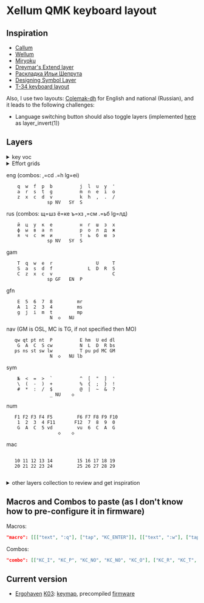 # Xellum QMK keyboard layout

## Inspiration

- [Callum](https://github.com/callum-oakley/qmk_firmware/tree/master/users/callum)
- [Wellum](https://github.com/braindefender/wellum)
- [Miryoku](https://github.com/manna-harbour/miryoku)
- [Dreymar's Extend layer](https://dreymar.colemak.org/layers-extend.html)
- [Раскладка Ильи Шепрута](https://optozorax.github.io/p/my-keyboard-layout/)
- [Designing Symbol Layer](https://getreuer.info/posts/keyboards/symbol-layer/index.html)
- [T-34 keyboard layout](https://www.jonashietala.se/blog/2021/06/03/the-t-34-keyboard-layout/)

Also, I use two layouts: [Colemak-dh](https://colemakmods.github.io/mod-dh/) for English and national (Russian), and it leads to the following challenges:

- Language switching button should also toggle layers (implemented [here](https://github.com/xelorr/xellum/blob/vial/keyboards/ergohaven/ergohaven_ruen.c#L20-L36) as layer_invert(1))

## Layers

<details>

<summary>key voc</summary>

| abbr     | key symbol | key name                                         |
| -------- | ---------- | ------------------------------------------------ |
| ◇        |            | Holding to keep layer activated                  |
| S        | ⇧          | OSM or OSSM Shift                                |
| C        | ⌃          | OSM or OSSM Control                              |
| A        | ⌥          | OSM or OSSM Alt                                  |
| G        | ⌘          | OSM or OSSM Gui                                  |
| LS       | ⇧          | Regular (non-sticky) Left Shift                  |
| LC       | ⌃          | Regular (non-sticky) Left Control                |
| LA       | ⌥          | Regular (non-sticky) Left Alt/Option             |
| LG       | ⌘          | Regular (non-sticky) Left Gui/Super/Win/Command  |
| RS       | ⇧          | Regular (non-sticky) Right Shift                 |
| RC       | ⌃          | Regular (non-sticky) Right Control               |
| RA       | ⌥          | Regular (non-sticky) AltGr                       |
| RG       | ⌘          | Regular (non-sticky) Right Gui/Super/Win/Command |
| __       |            | nothing/transition to previous layer             |
| E        | ⎋          | Escape                                           |
| N        | ↵          | Enter                                            |
| T        | ⇥          | Tab                                              |
| P        |            | Print Screen                                     |
| sp       | ␣          | Space                                            |
| bs       | ⌫          | Backspace                                        |
| dl       | ⌦          | Delete                                           |
| ap       |            | App/Menu                                         |
| U        | ↑          | Up                                               |
| D        | ↓          | Down                                             |
| L        | ←          | Left                                             |
| R        | →          | Right                                            |
| ed       | ↘          | End                                              |
| hm       | ↖          | Home                                             |
| pd       | ⇟          | Page Down                                        |
| pu       | ⇞          | Page Up                                          |
| lb       |            | Left mouse button / button 1                     |
| rb       |            | Right mouse button / button 2                    |
| mb       |            | Miggle mouse button / button 3                   |
| mu       |            | Mouse cursor up                                  |
| md       |            | Mouse cursor down                                |
| ml       |            | Mouse cursor left                                |
| mr       |            | Mouse cursor right                               |
| wu       |            | Mouse wheel up                                   |
| wd       |            | Mouse wheel down                                 |
| wl       |            | Mouse wheel left                                 |
| wr       |            | Mouse wheel right                                |
| Wu       |            | Focus up window                                  |
| Wd       |            | Focus down window                                |
| Wl       |            | Focus left window                                |
| Wr       |            | Focus right window                               |
| Wc       |            | Vim window close                                 |
| Wh       |            | Window split horisontally                        |
| Wv       |            | Window split vertcally                           |
| nl       |            | Num Lock                                         |
| sl       |            | Scroll Lock                                      |
| cl       | ⇪          | Caps Lock                                        |
| cw       | ⇪          | Caps Word                                        |
| lw       |            | RuEn Word                                        |
| lg       |            | Language toggle                                  |
| en       |            | Language set English                             |
| ru       |            | Language set Russian                             |
| pa       |            | Pause/Break                                      |
| rm       |            | Record macro                                     |
| pm       |            | Play recorded macro                              |
| sm       |            | Stop recording macro                             |
| st       |            | Switch Tab (sticky Ctrl-tab)                     |
| sw       |            | Switch Window (sticky Alt-tab or Command-tab)    |
| pt       |            | Previous tab                                     |
| nt       |            | Next tab                                         |
| ns       |            | Next space                                       |
| ps       |            | Next space                                       |
| qt       |            | Close tab                                        |
| qw       |            | Close window                                     |
| vu       |            | Volume up                                        |
| vd       |            | Volume down                                      |
| mt       |            | Mute                                             |
| ^c       |            | Copy                                             |
| ^v       |            | Paste                                            |
| ^x       |            | Cut                                              |
| ^z       |            | Undo                                             |
| eng / EN |            | English alphas layer                             |
| rus / RU |            | Russian alphas layer                             |
| nav / NV |            | navigation layer                                 |
| mos / MS |            | mouse/cursor layer                               |
| sym / SY |            | symbol later                                     |
| mac / MC |            | macro/launcher layer                             |
| but / BU |            | button layer                                     |
| num / NU |            | numbers layer                                    |
| med / ME |            | media layer                                      |
| fun / FN |            | F-row/function layer                             |
| gam / GM |            | Gaming layer                                     |
| gfn / GF |            | Function layer for Gaming layer                  |

</details>

<details>

<summary>Effort grids</summary>

[Ergohaven](https://ergohaven.xyz/) [K03](https://ergohaven.xyz/k03)
```
 5  5  4  3  4  6          6  4  3  4  5  5
 4  3  3  2  2  4          4  2  2  3  3  4
 2  1  0  0  0  2          2  0  0  0  1  2
 3  3  2  2  1  4  6    6  4  1  2  2  3  3
       4  4  3  0  1    1  0  3  4  4
```

</details>

eng (combos: ,=cd .=h lg=ei)
```
    q  w  f  p  b          j  l  u  y  '
    a  r  s  t  g          m  n  e  i  o
    z  x  c  d  v          k  h  ,  .  /
               sp NV   SY  S         
```

rus (combos: щ=шз ё=ке ъ=хз ,=см .=ьб lg=лд)
```
    й  ц  у  к  е          н  г  ш  з  х
    ф  ы  в  а  п          р  о  л  д  ж
    я  ч  с  м  и          т  ь  б  ю  э
               sp NV   SY  S         
```

gam
```
    T  q  w  e  r                U     T   
    S  a  s  d  f             L  D  R  S   
    C  z  x  c  v                      C   
               sp GF   EN  P
```

gfn
```
    E  5  6  7  8         mr               
    A  1  2  3  4         ms               
    g  j  i  m  t         mp               
                N  ◇   NU            
```

nav (GM is OSL, MC is TG, if not specified then MO)
```
   qw qt pt nt  P          E hm  U ed dl   
    G  A  C  S cw          N  L  D  R bs   
   ps ns st sw lw          T pu pd MC GM   
                N  ◇   NU lb
```

sym
```
    №  <  =  >  `          ^  [  "  ]  '   
    \  (  -  )  +          %  {  ;  }  !   
    #  *  :  /  $          @  |  ~  &  ?   
                _ NU    ◇            
```

num
```
   F1 F2 F3 F4 F5         F6 F7 F8 F9 F10   
    1  2  3  4 F11       F12  7  8  9  0   
    G  A  C  5 vd         vu  6  C  A  G   
                   ◇    ◇            
```

mac
```
                                        
   10 11 12 13 14         15 16 17 18 19   
   20 21 22 23 24         25 26 27 28 29   
                                     
```

<details>

<summary>other layers collection to review and get inspiration</summary>

blank layer to copy
```
__ __ __ __ __ __         __ __ __ __ __ __
__ __ __ __ __ __         __ __ __ __ __ __
__ __ __ __ __ __         __ __ __ __ __ __
__ __ __ __ __ __ __   __ __ __ __ __ __ __
      __ __ __ __ __   __ __ __ __ __
```

sacred spots
```
__ __ __ __ __ __         __ __ __ __ __ __
__ __ __ __ __ __         __ __ __ __ __ __
__ __ __ __ __ __         __ __ __ __ __ __
__ __ __ __ __ __ __   __ __ __ __ __ __ __
      __ __ __ sp __   __  S __ __ __
```

must be placed on base layer
```
, . sp S
```

eng1
```
 `  1  2  3  4  5          6  7  8  9  0  -
 !  q  w  f  p  b          j  l  u  y  '  ?
 ,  a  r  s  t  g          m  n  e  i  o  .
 :  z  x  c  d  v          k  h  ,  .  |  /
       <  >                      -  =
```

rus1 (combos: щ = шз, ё = ке, ъ = ьб)
```
 ё  1  2  3  4  5          6  7  8  9  0  -
 !  й  ц  у  к  е          н  г  ш  з  х  ?
 ,  ф  ы  в  а  п          р  о  л  д  ж  .
 :  я  ч  с  м  и          т  ь  б  ю  э  /
       <  >                      -  =
```

nav - my
```
F11 F1 F2 F3 F4 F5         F6 F7 F8 F9 F10 F12
 __ st sw pt nt qt         qw hm  U ed pu __
 LG  G  A  C  S lw         cw  L  D  R pd RA
 __ ^z ^x ^c ^c __ __   __ __  P ap MC GM __
       __ __ __ __ __    E dl bs __ __
```

num1 - my
```
 `  1  2  3  4  5         6  7  8  9  0  -
 !  -  7  8  9  ÷                        ?
 ,  +  4  5  6  *            S  C  A  G  .
 ;  0  1  2  3  =           ^v ^c ^x ^z  \
       <  >  .  0  -                
```

num2 (tap-holds: GACS=1234 SCAG=7890)
```
   :q :w :bn :bp           :  *  /  %  №   
    1  2  3  4  5          6  7  8  9  0   
   Sg  j  k  ,                .  -  =  +   
```

num - [beakl](http://ieants.cc/beakl/?i=3)
```
       +  /  *  =            y  x  z  
    -  5  2  3  :         ~  F  E  D  
    7  .  1  0  4         {  C  B  A  }
    ,  6  9  8               [  ]  %  
```

num shifted - [beakl](http://ieants.cc/beakl/?i=3)
```
    @  $  #  %               Y  X  Z
       !  [  ]  =         _  f  e  d
    &  $  #  %  |         {  c  b  a  }
    ;  ^  <  >               (  )  \
```

num - [wellum](https://github.com/braindefender/wellum)
```
    1  2  3  4  5          6  7  8  9  0   
    G  A  C  S F11        F12 S  C  A  G   
   F1 F2 F3 F4 F5         F6 F7 F8 F9 F10   
```

sym - my, 1
```
 ~  !  @  #  $  %         ^  &  *  (  )  _
 !  &  *  #  $  %         ^ () [] {} <>  ?
 ,  ~  `  '  "  ""        @  S  C  A  G  .
 ;  [  ]  (  )              ^v ^c ^x ^z  \
       {  }  ,     _                
```

sym - my, 2 (,. to combo)
```
    №  <  =  >  `          ^  [  "  ]  '   
    \  (  -  )  +          %  {  ;  }  !   
    #  *  :  /  $          @  |  ~  &  ?   
                _                    
```

sym - my, 3 (,. to combo)
```
    [  ]  <  >  ;          `  '  "  -  =   
    !  @  #  $  %          ^  &  *  (  )   
    {  }  :  /  \          №  |  ~  +  ?   
                _                    
```

sym - [ergohaven](https://ergohaven.xyz/k03)
```
       @  $  #                   ^         
       <  =  >  `             [  _  ]      
    \  (  -  )  +          %  {  ;  }  !   
       *  :  /                |  ~  &      
```

sym - [beakl](http://ieants.cc/beakl/?i=3)
```
       @  $  #                ~  _  `  
       <  =  >                [  ^  ]  
    \  (  -  )  +          %  {  ;  }  !
       *  :  /                |  ~  &  
```

sym - [beakl z](http://thedarnedestthing.com/beakl%20zi%20revisited)
```
       .  *  &  |          *  [  ^  ]      
    G  <  %  >  ?          ?  (  $  )      
       +  @  /  !          |  {  #  }      
             E  =  \       N  \ dl   
```

sym - sunaku

sym - [miryoku](https://github.com/manna-harbour/miryoku)
```
    {  &  *  ( }                           
    :  $  %  ^  +             S  C  A  G   
    ~  !  @  #  |                          
             (  )  _                 
```

sym - [t34](https://www.jonashietala.se/blog/2021/06/03/the-t-34-keyboard-layout/)
```
    ~  +  *  %                #  .  @  ,   
    |  {  }  -  \          `  ?  [  ]      
    =  <  >  !             =  &  (  )  _   
```

sym - [wellum](https://github.com/braindefender/wellum)
```
    !  @  #  $  %          ^  &  *  (  )   
    ~  `  '  "  -          +  S  C  A  G   
    \  |  ;  ,  _          =  .  :  |  /   
```

sym - [callum](https://github.com/callum-oakley/qmk_firmware/tree/master/users/callum)
```
    E  [  {  (  ~          ^  )  }  ]  `   
    -  *  =  _  -          +  G  A  C  S   
    +  |  @  /  %             \  &  ?  !   
```

fun1, my
```
  F12 F7 F8 F9 ps                       rm
  F11 F4 F5 F6 sl            S  C  A  G sm
  F10 F1 F2 F3 pa           ^v ^c ^x ^z pm
```

fun2 (tap-holds: GACS=F1F2F3F4 SCAG=F7F8F9F10)
```
   F1 F2 F3 F4 F5         F6 F7 F8 F9 F10
            F11              F12
```

vim
```
      ^a  k ^e                  Wu         
       h  j  l            :q Wl Wd Wr :w   
    ◇ ^x ^c ^v               Wh Wv Wc      
                            
```

mos
```
                          wu wl mu wr dl   
                          wd ml md mr bs   
                             ^v ^c ^x  ◇
                       rb lb
```

</details>

## Macros and Combos to paste (as I don't know how to pre-configure it in firmware)

Macros:
```json
"macro": [[["text", ":q"], ["tap", "KC_ENTER"]], [["text", ":w"], ["tap", "KC_ENTER"]], [["text", ":bp"], ["tap", "KC_ENTER"]], [["text", ":bn"]], [["tap", "LSFT(KC_1)", "KC_SPACE", "OSM(MOD_LSFT)"]], [["tap", "USER20", "KC_SPACE", "OSM(MOD_LSFT)"]], [["tap", "USER16", "KC_SPACE"]], [["tap", "USER15", "KC_SPACE", "OSM(MOD_LSFT)"]], [["tap", "USER18", "KC_SPACE"]], [["tap", "USER19", "USER19", "KC_LEFT"]], [["tap", "KC_LGUI"], ["delay", 200], ["text", "Terminal"], ["delay", 200], ["tap", "KC_ENTER"]], [["tap", "KC_LGUI"], ["delay", 200], ["text", "Files"], ["delay", 200], ["tap", "KC_ENTER"]], [["tap", "KC_LGUI"], ["delay", 200], ["text", "Sublime Text"], ["delay", 200], ["tap", "KC_ENTER"]], [["tap", "KC_LGUI"], ["delay", 200], ["text", "Browser"], ["delay", 200], ["tap", "KC_ENTER"]], [["tap", "KC_LGUI"], ["delay", 200], ["text", "Calculator"], ["delay", 200], ["tap", "KC_ENTER"]], [["tap", "KC_LGUI"], ["delay", 200], ["text", "Vial"], ["delay", 200], ["tap", "KC_ENTER"]], [["tap", "KC_LGUI"], ["delay", 200], ["text", "Outlook"], ["delay", 200], ["tap", "KC_ENTER"]], [["tap", "KC_LGUI"], ["delay", 200], ["text", "Telegram"], ["delay", 200], ["tap", "KC_ENTER"]], [["tap", "KC_LGUI"], ["delay", 200], ["text", "Excel"], ["delay", 200], ["tap", "KC_ENTER"]], [["tap", "KC_LGUI"], ["delay", 200], ["text", "Visual Studio Code"], ["delay", 200], ["tap", "KC_ENTER"]], [["tap", "LGUI(KC_R)"], ["delay", 500], ["text", "shutdown -s -f -t 00"], ["delay", 100], ["tap", "KC_ENTER"]], [["tap", "LGUI(KC_R)"], ["delay", 500], ["text", "shutdown -r -f -t 00"], ["delay", 100], ["tap", "KC_ENTER"]], [], [], [], [["tap", "KC_DOWN", "KC_DOWN", "KC_DOWN"], ["delay", 100], ["text", "some useless pass"], ["tap", "KC_ENTER"]], [["text", "some useless pass"], ["tap", "KC_ENTER"]], [], [], [["text", "https://monkeytype.com/"], ["tap", "KC_ENTER"]], [], [], [], [], [], [], [], [], [], [], [], [], [], [], [], [], [], [], [], [], [], [], [], [], [], [], [], [], [], [], [], [], [], [], [], [], [], [], [], [], [], [], [], [], [], [], [], [], [], [], [], [], [], [], [], [], [], [], [], [], [], [], [], [], [], [], [], [], [], [], [], [], [], [], [], [], [], [], []]
```

Combos:
```json
"combo": [["KC_I", "KC_P", "KC_NO", "KC_NO", "KC_O"], ["KC_R", "KC_T", "KC_NO", "KC_NO", "KC_GRAVE"], ["KC_LBRACKET", "KC_P", "KC_NO", "KC_NO", "KC_RBRACKET"], ["KC_K", "KC_L", "KC_NO", "KC_NO", "USER08"], ["KC_E", "KC_I", "KC_NO", "KC_NO", "USER08"], ["KC_C", "KC_V", "KC_NO", "KC_NO", "USER16"], ["KC_C", "KC_D", "KC_NO", "KC_NO", "USER16"], ["KC_M", "KC_COMMA", "KC_NO", "KC_NO", "USER15"], ["KC_H", "KC_COMMA", "KC_NO", "KC_NO", "USER15"], ["KC_NO", "KC_NO", "KC_NO", "KC_NO", "KC_NO"], ["KC_NO", "KC_NO", "KC_NO", "KC_NO", "KC_NO"], ["KC_NO", "KC_NO", "KC_NO", "KC_NO", "KC_NO"], ["KC_NO", "KC_NO", "KC_NO", "KC_NO", "KC_NO"], ["KC_NO", "KC_NO", "KC_NO", "KC_NO", "KC_NO"], ["KC_NO", "KC_NO", "KC_NO", "KC_NO", "KC_NO"], ["KC_NO", "KC_NO", "KC_NO", "KC_NO", "KC_NO"], ["KC_NO", "KC_NO", "KC_NO", "KC_NO", "KC_NO"], ["KC_NO", "KC_NO", "KC_NO", "KC_NO", "KC_NO"], ["KC_NO", "KC_NO", "KC_NO", "KC_NO", "KC_NO"], ["KC_NO", "KC_NO", "KC_NO", "KC_NO", "KC_NO"], ["KC_NO", "KC_NO", "KC_NO", "KC_NO", "KC_NO"], ["KC_NO", "KC_NO", "KC_NO", "KC_NO", "KC_NO"], ["KC_NO", "KC_NO", "KC_NO", "KC_NO", "KC_NO"], ["KC_NO", "KC_NO", "KC_NO", "KC_NO", "KC_NO"], ["KC_NO", "KC_NO", "KC_NO", "KC_NO", "KC_NO"], ["KC_NO", "KC_NO", "KC_NO", "KC_NO", "KC_NO"], ["KC_NO", "KC_NO", "KC_NO", "KC_NO", "KC_NO"], ["KC_NO", "KC_NO", "KC_NO", "KC_NO", "KC_NO"], ["KC_NO", "KC_NO", "KC_NO", "KC_NO", "KC_NO"], ["KC_NO", "KC_NO", "KC_NO", "KC_NO", "KC_NO"], ["KC_NO", "KC_NO", "KC_NO", "KC_NO", "KC_NO"], ["KC_NO", "KC_NO", "KC_NO", "KC_NO", "KC_NO"]]
```

## Current version

- [Ergohaven](https://ergohaven.xyz/) [K03](https://ergohaven.xyz/k03): [keymap](./keyboards/ergohaven/k03/keymaps/xellum/keymap.c), precompiled [firmware](https://github.com/XelorR/xellum/releases/download/latest/ergohaven_k03_xellum.uf2)
